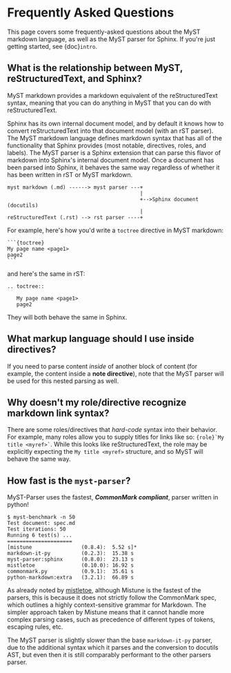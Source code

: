 # Frequently Asked Questions

This page covers some frequently-asked questions about the MyST markdown language,
as well as the MyST parser for Sphinx. If you're just getting started, see {doc}`intro`.

## What is the relationship between MyST, reStructuredText, and Sphinx?

MyST markdown provides a markdown equivalent of the reStructuredText syntax,
meaning that you can do anything in MyST that you can do with reStructuredText.

Sphinx has its own internal document model, and by default it knows how to convert
reStructuredText into that document model (with an rST parser). The MyST markdown language
defines markdown syntax that has all of the functionality that Sphinx provides (most
notable, directives, roles, and labels). The MyST parser is a Sphinx extension that can
parse this flavor of markdown into Sphinx's internal document model. Once a document
has been parsed into Sphinx, it behaves the same way regardless of whether it has
been written in rST or MyST markdown.

```
myst markdown (.md) ------> myst parser ---+
                                           |
                                           +-->Sphinx document (docutils)
                                           |
reStructuredText (.rst) --> rst parser ----+
```

For example, here's how you'd write a `toctree` directive in MyST markdown:

````
```{toctree}
My page name <page1>
page2
```
````

and here's the same in rST:

```
.. toctree::

   My page name <page1>
   page2
```

They will both behave the same in Sphinx.

## What markup language should I use inside directives?

If you need to parse content *inside* of another block of content (for example, the
content inside a **note directive**), note that the MyST parser will be used for this
nested parsing as well.

## Why doesn't my role/directive recognize markdown link syntax?

There are some roles/directives that _hard-code_ syntax into
their behavior. For example, many roles allow you to supply titles for links like so:
`` {role}`My title <myref>` ``. While this looks like reStructuredText, the role may
be explicitly expecting the `My title <myref>` structure, and so MyST will behave the same way.

## How fast is the `myst-parser`?

MyST-Parser uses the fastest, __*CommonMark compliant*__, parser written in python!

    $ myst-benchmark -n 50
    Test document: spec.md
    Test iterations: 50
    Running 6 test(s) ...
    =====================
    [mistune                (0.8.4):  5.52 s]*
    markdown-it-py          (0.2.3):  15.38 s
    myst-parser:sphinx      (0.8.0):  23.13 s
    mistletoe               (0.10.0): 16.92 s
    commonmark.py           (0.9.1):  35.61 s
    python-markdown:extra   (3.2.1):  66.89 s

As already noted by [mistletoe](https://github.com/miyuchina/mistletoe#performance),
although Mistune is the fastest of the parsers,
this is because it does not strictly follow the CommonMark spec,
which outlines a highly context-sensitive grammar for Markdown.
The simpler approach taken by Mistune  means that it cannot handle more
complex parsing cases, such as precedence of different types of tokens, escaping rules, etc.

The MyST parser is slightly slower than the base `markdown-it-py` parser,
due to the additional syntax which it parses and the conversion to docutils AST,
but even then it is still comparably performant to the other parsers parser.
